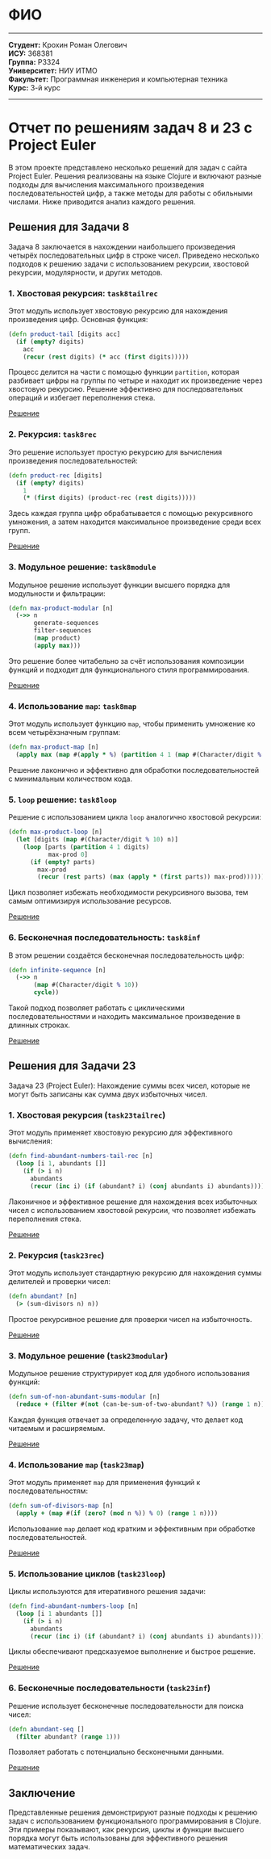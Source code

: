 
# ФИО

---

**Студент:** Крохин Роман Олегович  
**ИСУ:** 368381  
**Группа:** P3324  
**Университет:** НИУ ИТМО  
**Факультет:** Программная инженерия и компьютерная техника  
**Курс:** 3-й курс  

---

# Отчет по решениям задач 8 и 23 с Project Euler

В этом проекте представлено несколько решений для задач с сайта Project Euler. Решения реализованы на языке Clojure и включают разные подходы для вычисления максимального произведения последовательностей цифр, а также методы для работы с обильными числами. Ниже приводится анализ каждого решения.

## Решения для Задачи 8

Задача 8 заключается в нахождении наибольшего произведения четырёх последовательных цифр в строке чисел. Приведено несколько подходов к решению задачи с использованием рекурсии, хвостовой рекурсии, модулярности, и других методов.

### 1. Хвостовая рекурсия: `task8tailrec`
Этот модуль использует хвостовую рекурсию для нахождения произведения цифр. Основная функция:
```clojure
(defn product-tail [digits acc]
  (if (empty? digits)
    acc
    (recur (rest digits) (* acc (first digits)))))
```
Процесс делится на части с помощью функции `partition`, которая разбивает цифры на группы по четыре и находит их произведение через хвостовую рекурсию. Решение эффективно для последовательных операций и избегает переполнения стека.

[Решение](task8-23/src/task8_23/task8tailrec.clj)

### 2. Рекурсия: `task8rec`
Это решение использует простую рекурсию для вычисления произведения последовательностей:
```clojure
(defn product-rec [digits]
  (if (empty? digits)
    1
    (* (first digits) (product-rec (rest digits)))))
```
Здесь каждая группа цифр обрабатывается с помощью рекурсивного умножения, а затем находится максимальное произведение среди всех групп.

[Решение](task8-23/src/task8_23/task8rec.clj)

### 3. Модульное решение: `task8module`
Модульное решение использует функции высшего порядка для модульности и фильтрации:
```clojure
(defn max-product-modular [n]
  (->> n
       generate-sequences
       filter-sequences
       (map product)
       (apply max)))
```
Это решение более читабельно за счёт использования композиции функций и подходит для функционального стиля программирования.

[Решение](./task8-23/src/task8-23/task8module.clj)

### 4. Использование `map`: `task8map`
Этот модуль использует функцию `map`, чтобы применить умножение ко всем четырёхзначным группам:
```clojure
(defn max-product-map [n]
  (apply max (map #(apply * %) (partition 4 1 (map #(Character/digit % 10) n)))))
```
Решение лаконично и эффективно для обработки последовательностей с минимальным количеством кода.

### 5. `loop` решение: `task8loop`
Решение с использованием цикла `loop` аналогично хвостовой рекурсии:
```clojure
(defn max-product-loop [n]
  (let [digits (map #(Character/digit % 10) n)]
    (loop [parts (partition 4 1 digits)
           max-prod 0]
      (if (empty? parts)
        max-prod
        (recur (rest parts) (max (apply * (first parts)) max-prod))))))
```
Цикл позволяет избежать необходимости рекурсивного вызова, тем самым оптимизируя использование ресурсов.

[Решение](./task8-23/src/task8-23/task8loop.clj)

### 6. Бесконечная последовательность: `task8inf`
В этом решении создаётся бесконечная последовательность цифр:
```clojure
(defn infinite-sequence [n]
  (->> n
       (map #(Character/digit % 10))
       cycle))
```
Такой подход позволяет работать с циклическими последовательностями и находить максимальное произведение в длинных строках.

[Решение](./task8-23/src/task8-23/task8inf.clj)

## Решения для Задачи 23

Задача 23 (Project Euler): Нахождение суммы всех чисел, которые не могут быть записаны как сумма двух избыточных чисел.

### 1. **Хвостовая рекурсия (`task23tailrec`)**
Этот модуль применяет хвостовую рекурсию для эффективного вычисления:

```clojure
(defn find-abundant-numbers-tail-rec [n]
  (loop [i 1, abundants []]
    (if (> i n)
      abundants
      (recur (inc i) (if (abundant? i) (conj abundants i) abundants)))))
```

Лаконичное и эффективное решение для нахождения всех избыточных чисел с использованием хвостовой рекурсии, что позволяет избежать переполнения стека.

[Решение](./task8-23/src/task8-23/task23tailrec.clj)

### 2. **Рекурсия (`task23rec`)**
Этот модуль использует стандартную рекурсию для нахождения суммы делителей и проверки чисел:

```clojure
(defn abundant? [n]
  (> (sum-divisors n) n))
```

Простое рекурсивное решение для проверки чисел на избыточность.

[Решение](./task8-23/src/task8-23/task23rec.clj)

### 3. **Модульное решение (`task23modular`)**
Модульное решение структурирует код для удобного использования функций:

```clojure
(defn sum-of-non-abundant-sums-modular [n]
  (reduce + (filter #(not (can-be-sum-of-two-abundant? %)) (range 1 n))))
```

Каждая функция отвечает за определенную задачу, что делает код читаемым и расширяемым.

[Решение](./task8-23/src/task8-23/task23modular.clj)

### 4. **Использование `map` (`task23map`)**
Этот модуль применяет `map` для применения функций к последовательностям:

```clojure
(defn sum-of-divisors-map [n]
  (apply + (map #(if (zero? (mod n %)) % 0) (range 1 n))))
```

Использование `map` делает код кратким и эффективным при обработке последовательностей.

[Решение](./task8-23/src/task8-23/task23map.clj)

### 5. **Использование циклов (`task23loop`)**
Циклы используются для итеративного решения задачи:

```clojure
(defn find-abundant-numbers-loop [n]
  (loop [i 1 abundants []]
    (if (> i n)
      abundants
      (recur (inc i) (if (abundant? i) (conj abundants i) abundants)))))
```

Циклы обеспечивают предсказуемое выполнение и быстрое решение.

[Решение](./task8-23/src/task8-23/task23loop.clj)

### 6. **Бесконечные последовательности (`task23inf`)**
Решение использует бесконечные последовательности для поиска чисел:

```clojure
(defn abundant-seq []
  (filter abundant? (range 1)))
```

Позволяет работать с потенциально бесконечными данными.

[Решение](./task8-23/src/task8-23/task23inf.clj)

## Заключение

Представленные решения демонстрируют разные подходы к решению задач с использованием функционального программирования в Clojure. Эти примеры показывают, как рекурсия, циклы и функции высшего порядка могут быть использованы для эффективного решения математических задач.
